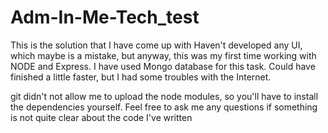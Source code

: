 # Adm-In-Me-Tech_test
This is the solution that I have come up with
Haven't developed any UI, which maybe is a mistake, but anyway, this was my first time working with NODE and Express. I have used Mongo database for this task. Could have finished a little faster, but I had some troubles with the Internet.

git didn't not allow me to upload the node modules, so you'll have to install the dependencies yourself. Feel free to ask me any questions if something is not quite clear about the code I've written
